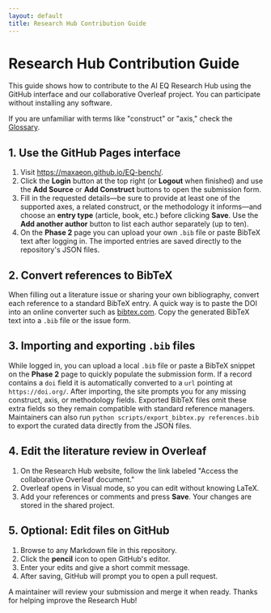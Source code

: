 ```yaml
---
layout: default
title: Research Hub Contribution Guide
---
```


# Research Hub Contribution Guide

This guide shows how to contribute to the AI EQ Research Hub using the GitHub interface and our collaborative Overleaf project. You can participate without installing any software.

If you are unfamiliar with terms like "construct" or "axis," check the [Glossary](glossary.md).

## 1. Use the GitHub Pages interface

1. Visit <https://maxaeon.github.io/EQ-bench/>.
2. Click the **Login** button at the top right (or **Logout** when finished) and use the **Add Source** or **Add Construct** buttons to open the submission form.
3. Fill in the requested details—be sure to provide at least one of the supported axes, a related construct, or the methodology it informs—and choose an **entry type** (article, book, etc.) before clicking **Save**. Use the **Add another author** button to list each author separately (up to ten).
4. On the **Phase&nbsp;2** page you can upload your own `.bib` file or paste BibTeX text after logging in. The imported entries are saved directly to the repository's JSON files.

## 2. Convert references to BibTeX

When filling out a literature issue or sharing your own bibliography, convert each reference to a standard BibTeX entry. A quick way is to paste the DOI into an online converter such as [bibtex.com](https://www.bibtex.com/c/doi-to-bibtex-converter/). Copy the generated BibTeX text into a `.bib` file or the issue form.

## 3. Importing and exporting `.bib` files

While logged in, you can upload a local `.bib` file or paste a BibTeX snippet on the **Phase&nbsp;2** page to quickly populate the submission form. If a record contains a `doi` field it is automatically converted to a `url` pointing at `https://doi.org/`. After importing, the site prompts you for any missing construct, axis, or methodology fields. Exported BibTeX files omit these extra fields so they remain compatible with standard reference managers. Maintainers can also run `python scripts/export_bibtex.py references.bib` to export the curated data directly from the JSON files.

## 4. Edit the literature review in Overleaf

1. On the Research Hub website, follow the link labeled "Access the collaborative Overleaf document."
2. Overleaf opens in Visual mode, so you can edit without knowing LaTeX.
3. Add your references or comments and press **Save**. Your changes are stored in the shared project.

## 5. Optional: Edit files on GitHub

1. Browse to any Markdown file in this repository.
2. Click the **pencil** icon to open GitHub's editor.
3. Enter your edits and give a short commit message.
4. After saving, GitHub will prompt you to open a pull request.

A maintainer will review your submission and merge it when ready. Thanks for helping improve the Research Hub!
